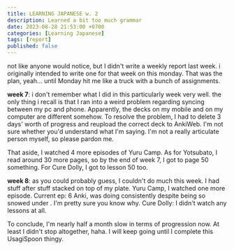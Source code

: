 ```yaml
---
title: LEARNING JAPANESE w. 2
description: Learned a bit too much grammar 
date: 2023-08-28 21:53:00 +0700
categories: [Learning Japanese]
tags: [report]
published: false
---
```

not like anyone would notice, but I didn't write a weekly report last week. i originally intended to write one for that week on this monday. That was the plan, yeah... until Monday hit me like a truck with a bunch of assignments.

**week 7**:
i don't remember what I did in this particularly week very well. the only thing i recall is that I ran into a weird problem regarding syncing between my pc and phone. Apparently, the decks on my mobile and on my computer are different somehow. To resolve the problem, I had to delete 3 days' worth of progress and reupload the correct deck to AnkiWeb. I'm not sure whether you'd understand what I'm saying. I'm not a really articulate person myself, so please pardon me.

That aside, I watched 4 more episodes of Yuru Camp. As for Yotsubato, I read around 30 more pages, so by the end of week 7, I got to page 50 something.
For Cure Dolly, I got to lesson 50 too.

**week 8**:
as you could probably guess, I couldn't do much this week. I had stuff after stuff stacked on top of my plate.
Yuru Camp, I watched one more episode. Current ep: 6
Anki, was doing consistently despite being so snowed under . I'm pretty sure you know why.
Cure Dolly: I didn't watch any lessons at all. 

To conclude, I'm nearly half a month slow in terms of progression now. At least I didn't stop altogether, haha. I will keep going until I complete this UsagiSpoon thingy.
